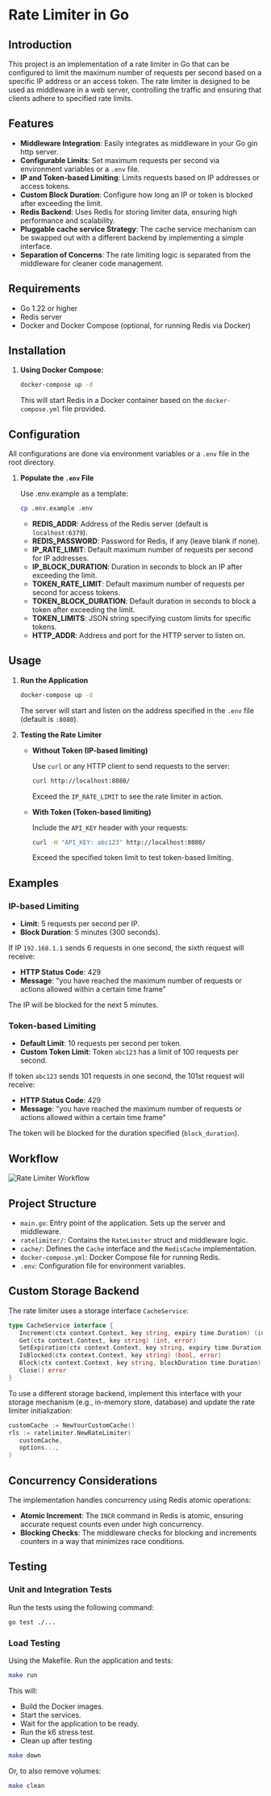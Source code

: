 
# Rate Limiter in Go

## Introduction

This project is an implementation of a rate limiter in Go that can be configured to limit the maximum number of requests per second based on a specific IP address or an access token. The rate limiter is designed to be used as middleware in a web server, controlling the traffic and ensuring that clients adhere to specified rate limits.

## Features

- **Middleware Integration**: Easily integrates as middleware in your Go gin http server.
- **Configurable Limits**: Set maximum requests per second via environment variables or a `.env` file.
- **IP and Token-based Limiting**: Limits requests based on IP addresses or access tokens.
- **Custom Block Duration**: Configure how long an IP or token is blocked after exceeding the limit.
- **Redis Backend**: Uses Redis for storing limiter data, ensuring high performance and scalability.
- **Pluggable cache service Strategy**: The cache service mechanism can be swapped out with a different backend by implementing a simple interface.
- **Separation of Concerns**: The rate limiting logic is separated from the middleware for cleaner code management.

## Requirements

- Go 1.22 or higher
- Redis server
- Docker and Docker Compose (optional, for running Redis via Docker)

## Installation

1. **Using Docker Compose:**

   ```bash
   docker-compose up -d
   ```

   This will start Redis in a Docker container based on the `docker-compose.yml` file provided.

## Configuration

All configurations are done via environment variables or a `.env` file in the root directory.

1. **Populate the `.env` File**

   Use .env.example as a template:

   ```bash
   cp .env.example .env
   ```

   - **REDIS_ADDR**: Address of the Redis server (default is `localhost:6379`).
   - **REDIS_PASSWORD**: Password for Redis, if any (leave blank if none).
   - **IP_RATE_LIMIT**: Default maximum number of requests per second for IP addresses.
   - **IP_BLOCK_DURATION**: Duration in seconds to block an IP after exceeding the limit.
   - **TOKEN_RATE_LIMIT**: Default maximum number of requests per second for access tokens.
   - **TOKEN_BLOCK_DURATION**: Default duration in seconds to block a token after exceeding the limit.
   - **TOKEN_LIMITS**: JSON string specifying custom limits for specific tokens.
   - **HTTP_ADDR**: Address and port for the HTTP server to listen on.

## Usage

1. **Run the Application**

   ```bash
   docker-compose up -d
   ```

   The server will start and listen on the address specified in the `.env` file (default is `:8080`).

2. **Testing the Rate Limiter**

   - **Without Token (IP-based limiting)**

     Use `curl` or any HTTP client to send requests to the server:

     ```bash
     curl http://localhost:8080/
     ```

     Exceed the `IP_RATE_LIMIT` to see the rate limiter in action.

   - **With Token (Token-based limiting)**

     Include the `API_KEY` header with your requests:

     ```bash
     curl -H "API_KEY: abc123" http://localhost:8080/
     ```

     Exceed the specified token limit to test token-based limiting.

## Examples

### IP-based Limiting

- **Limit**: 5 requests per second per IP.
- **Block Duration**: 5 minutes (300 seconds).

If IP `192.168.1.1` sends 6 requests in one second, the sixth request will receive:

- **HTTP Status Code**: 429
- **Message**: "you have reached the maximum number of requests or actions allowed within a certain time frame"

The IP will be blocked for the next 5 minutes.

### Token-based Limiting

- **Default Limit**: 10 requests per second per token.
- **Custom Token Limit**: Token `abc123` has a limit of 100 requests per second.

If token `abc123` sends 101 requests in one second, the 101st request will receive:

- **HTTP Status Code**: 429
- **Message**: "you have reached the maximum number of requests or actions allowed within a certain time frame"

The token will be blocked for the duration specified (`block_duration`).

## Workflow

![Rate Limiter Workflow](./rate-limiter.png)

## Project Structure

- `main.go`: Entry point of the application. Sets up the server and middleware.
- `ratelimiter/`: Contains the `RateLimiter` struct and middleware logic.
- `cache/`: Defines the `Cache` interface and the `RedisCache` implementation.
- `docker-compose.yml`: Docker Compose file for running Redis.
- `.env`: Configuration file for environment variables.

## Custom Storage Backend

The rate limiter uses a storage interface `CacheService`:

```go
type CacheService interface {
   Increment(ctx context.Context, key string, expiry time.Duration) (int, error)
   Get(ctx context.Context, key string) (int, error)
   SetExpiration(ctx context.Context, key string, expiry time.Duration) error
   IsBlocked(ctx context.Context, key string) (bool, error)
   Block(ctx context.Context, key string, blockDuration time.Duration) error
   Close() error
}
```

To use a different storage backend, implement this interface with your storage mechanism (e.g., in-memory store, database) and update the rate limiter initialization:

```go
customCache := NewYourCustomCache()
rls := ratelimiter.NewRateLimiter(
   customCache,
   options...,
)
```

## Concurrency Considerations

The implementation handles concurrency using Redis atomic operations:

- **Atomic Increment**: The `INCR` command in Redis is atomic, ensuring accurate request counts even under high concurrency.
- **Blocking Checks**: The middleware checks for blocking and increments counters in a way that minimizes race conditions.

## Testing

### Unit and Integration Tests

Run the tests using the following command:

```bash
go test ./...
```

### Load Testing

Using the Makefile. Run the application and tests:

```bash
make run
```

This will:

* Build the Docker images.
* Start the services.
* Wait for the application to be ready.
* Run the k6 stress test.
* Clean up after testing

```bash
make down
```

Or, to also remove volumes:

```bash
make clean
```
